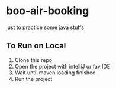 # boo-air-booking
just to practice some java stuffs

## To Run on Local
1.  Clone this repo
2.  Open the project with intelliJ or fav IDE
3.  Wait until maven loading finished
4.  Run the project
